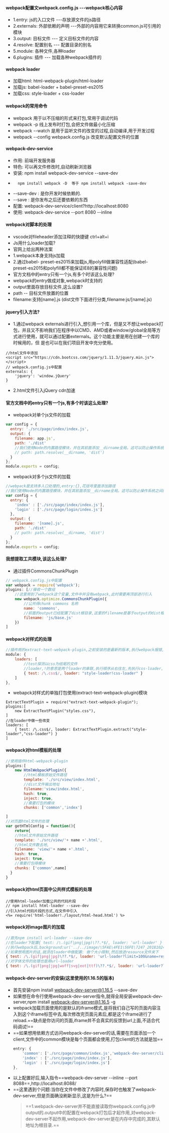 #### webpack配置文webpack.config.js   ---webpack核心内容

- 1.entry:	js的入口文件 ---存放源文件的js路径
- 2.externals:	外部依赖的声明 ---外部的内容用它来转换common.js可引用的模块
- 3.output:	目标文件 --- 定义目标文件的内容
- 4.resolve:	配置别名 --- 配置目录的别名
- 5.module:	各种文件,各种loader
- 6.plugins:		插件 --- 加载各种webpack插件的


#### webpack loader
- 加载html:	html-webpack-plugin/html-loader
- 加载js:	babel-loader + babel-preset-es2015
- 加载css:	style-loader + css-loader

#### webpack的常用命令
- webpack 		用于以不压缩的形式来打包,常用于调试代码
- webpack -p	线上发布时打包,会把文件做最小化压缩
- webpack --watch	是用于监听文件的改变的过程,自动编译,用于开发过程
- webpack --config webpack.config.js 改变默认配置文件的位置

#### webpack-dev-service
- 作用:	前端开发服务器
- 特色:	可以再文件修改时,自动刷新浏览器
- 安装:	npm install webpack-dev-service --save-dev
-  		npm install webpack -D  等于 npm install webpack -save-dev
- --save-dev : 是你开发时候依赖的.
- --save : 是你发布之后还要依赖的东西
- 配置:	webpack-dev-service/client?http://localhost:8080
- 使用:	webpack-dev-service --port 8080 --inline

#### webpack对脚本的处理   
- vscode对fileheader添加注释的快捷键 ctrl+alt+i
- Js用什么loader加载?
- 官网上给出两种法案
- 1.webpack本身支持js加载
- 2.通过babel- preset-es2015来加载js,用polyfill做兼容性适配(babel- preset-es2015和polyfill都不能保证IE8的兼容性问题)
- 官方文档中的entry只有一个js,有多个时该这么处理?
- webpack的entry做成对象,webpack时支持的
- output里面存放目标文件,这么设置?
- path -- 目标文件放置的位置
- filename:支持[name].js    (dist文件下面进行分类,filename:js/[name].js)

#### jquery引入方法?
- 1.通过webpack externals进行引入,想引用一个库，但是又不想让webpack打包，并且又不影响我们在程序中以CMD、AMD或者window/global全局等方式进行使用，就可以通过配置externals。这个功能主要是用在创建一个库的时候用的，但	是也可以在我们项目开发中充分使用。

```
//html文件中添加
<script src="https://cdn.bootcss.com/jquery/1.11.3/jquery.min.js"></script>
// webpack.config.js中配置
externals: {
    'jquery': 'window.jQuery'
}
```
- 2.html文件引入jQuery cdn加速
#### 官方文档中的entry只有一个js,有多个时该这么处理?
- webpack对单个js文件的加载
```javascript
var config = {
  entry: './src/page/index/index.js',
  output: {
    filename: app.js',
    path: './dist'
    //我们使用Node的内置路径模块，并在其前面添加__dirname全局。这可以防止操作系统之间的文件路径问题，并允许相对路径按预期工作
    // path: path.resolve(__dirname, 'dist')
  }
};
module.exports = config;
```
- webpack对多个js文件的加载
```javascript
//webpack是支持多入口处理的,entry:{},花括号里面添加路径
//我们使用Node的内置路径模块，并在其前面添加__dirname全局。这可以防止操作系统之间的文件路径问题，并允许相对路径按预期工作
var config = {
  entry: {
    'index' : ['./src/page/index/index.js'],
    'login' : ['./src/page/login/index.js']
  },
  output: {
    filename: '[name].js',
    path: './dist'
    // path: path.resolve(__dirname, 'dist')
  }
};
module.exports = config;
```

#### 我想提取工共模块,该这么处理?
- 通过插件CommonsChunkPlugin
```javascript
// webpack.config.js中配置
var webpack = require('webpack');
plugins: [//接收一个数组
    //这里用到了webpack这个变量,文件中并没有webpack,此时需要再顶部进行引入
    new webpack.optimize.CommonsChunkPlugin({
        //公共得chunk commons 名称
        name: 'commons',
        //前面的output已经配置了dist根目录,这里的filename是基于output的dist根目录,最后输出的是dist/js/base.js
        filename: 'js/base.js'
    })
]
```


#### webpack对样式的处理

```javascript
//插件用的extract-text-webpack-plugin,之前安装的是最新的版本,执行webpack报错,后来选择的extract-text-webpack-plugin1.0.1的.执行OK
module: {
    loaders: [
        //test探测以css为结尾的文件
        //loader,!的意思是两个loader的串联,执行顺序从右往左,先执行css-loader,再把执行结果style-loader
        { test: /\.css$/, loader: "style-loader!css-loader" }
    ]
},
```
- webapck对样式的单独打包使用(extract-text-webpack-plugin)模块
```
ExtractTextPlugin = require("extract-text-webpack-plugin");
plugins:[
    new ExtractTextPlugin("styles.css"),
]
//在loader中做一些改变
loaders: [
    { test: /\.css$/, loader: ExtractTextPlugin.extract("style-loader","css-loader") }
]
```
#### webpack对html模板的处理

```javascript
//使用插件html-webpack-plugin
plugins:[
    new HtmlWebpackPlugin({
        //html模板原始文件路径
        template: './src/view/index.html',
        //dist文件输出地址
        filename:'view/index.html',
        hash: true,
        inject: true,
        //需要打包的模块
        chunks: ['common','index']

]
//对页面html文件的处理
var getHTmlConfig = function(){
    return{
    //html文件原始文件路径
    template: './src/view/'+ name +'.html',
    //html文件数去地,
    filename: 'view/'+ name +'.html',
    hash: true,
    inject: true,
    //需要打包得模块
    chunks: ['common',name]
  }
}

```
#### webpack对html页面中公共样式模板的处理

```
//使用html-loader加载公共的代码片段
// npm install html-loader --save-dev
//引入html代码片段的方式,在文件中引入
<%= require('html-loader!./layout/html-head.html') %>

```

#### webpack对image图片的加载

```javascript
//首先npm install url-loader --save-dev
//在loader下配置{ test: /\.(gif|png|jpg)\??.*$/, loader: 'url-loader' }
//执行webpack后,background:ur('../../image/\5FAE\4FE1\56FE\7247_20181024103201.jpg');变成base64的格式
//如果想用图片的话,就须在loader中做配置: 做个大小限制,然后放进resource文件夹下
{ test: /\.(gif|png|jpg)\??.*$/, loader: 'url-loader?limit=100&name=resource/[name].[ext]'}
//对字体文件的处理也是用url-loader
{ test: /\.(gif|png|jpg|woff|svg|eot|ttf)\??.*$/, loader: 'url-loader?limit=100&name=resource/[name].[ext]' }
```

#### webpack-dev-server的安装(这里使用的1.16.5的版本)
- 首先安装npm install webpack-dev-server@1.16.5 --save-dev
- 如果想在命令行使用webpack-dev-server指令,就得全局安装webpack-dev-server,npm install webpack-dev-server@1.16.5 -g
- webpack加载页面使用的是默认的iframe模式,是将我们自己写的页面内容注入到这个iframe标签中去,每次修改完页面元素后,都是这个iframe进行了reload.==缺点是你访问的页面,iframe并不会真实的反馈到url上面,不适合代码调试!==
- ==如果想用依赖方式访问webpack-dev-server的话,需要在页面添加一个client,文件中的common模块是每个页面都会使用,打包client的方法就是加==
    ```javascript
    entry: {
        'common': ['./src/page/common/index.js','webpack-dev-server/client?http://localhost:8088'],
        'index' : ['./src/page/index/index.js'],
        'login' : ['./src/page/login/index.js']
  },
 
    ```
- 以上配置好后,输入指令==webpack-dev-server --inline --port 8088==,http://localhost:8088/
- ==这里遇到个问题:当你在文件中修改了内容时,保存时也触发了webpack-dev-server,但是页面确没刷新显示,这是为什么?==
    > ==1.webpack-dev-server并不能直接读取你webpack.config.js中output的.output中的配置在webpack打包后才起作用,对webpack-dev-server不起作用,webpack-dev-server是在内存中完成的,其默认地址为根目录.==
    
